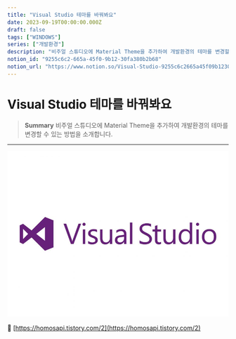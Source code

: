 ```yaml
---
title: "Visual Studio 테마를 바꿔봐요"
date: 2023-09-19T00:00:00.000Z
draft: false
tags: ["WINDOWS"]
series: ["개발환경"]
description: "비주얼 스튜디오에 Material Theme을 추가하여 개발환경의 테마를 변경할 수 있는 방법을 소개합니다."
notion_id: "9255c6c2-665a-45f0-9b12-30fa380b2b68"
notion_url: "https://www.notion.so/Visual-Studio-9255c6c2665a45f09b1230fa380b2b68"
---
```


# Visual Studio 테마를 바꿔봐요

> **Summary**
> 비주얼 스튜디오에 Material Theme을 추가하여 개발환경의 테마를 변경할 수 있는 방법을 소개합니다.

---

![Image](image_ee50f305580f.png)

🔗 [https://homosapi.tistory.com/2](https://homosapi.tistory.com/2)

